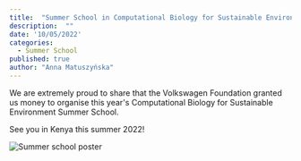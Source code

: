 ```yaml
---
title:  "Summer School in Computational Biology for Sustainable Environment in Kenya"
description:  ""
date: '10/05/2022'
categories:
  - Summer School
published: true
author: "Anna Matuszyńska"
---
```


We are extremely proud to share that the Volkswagen Foundation granted us money to organise this year's Computational Biology for Sustainable Environment Summer School.

See you in Kenya this summer 2022!

![Summer school poster ](static/news/SummerSchool-kenya.jpeg)